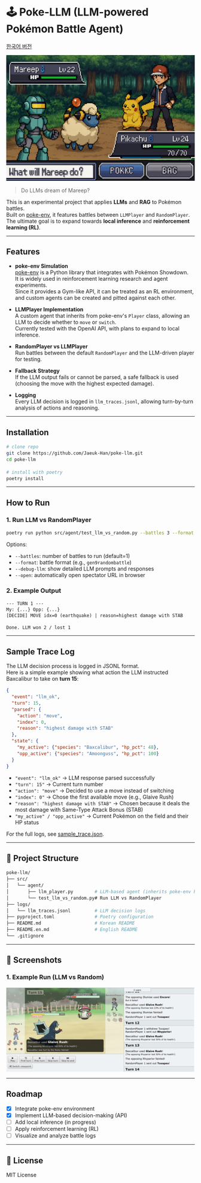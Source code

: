 # 🕹️ Poke-LLM (LLM-powered Pokémon Battle Agent)

[한국어 버전](README.md)

![Project Thumbnail](assets/tumbnail.png)

> Do LLMs dream of Mareep?

This is an experimental project that applies **LLMs** and **RAG** to Pokémon battles.  
Built on [poke-env](https://poke-env.readthedocs.io/en/stable/), it features battles between `LLMPlayer` and `RandomPlayer`.  
The ultimate goal is to expand towards **local inference** and **reinforcement learning (RL)**.

---

## Features
- **poke-env Simulation**  
  [poke-env](https://poke-env.readthedocs.io/en/stable/) is a Python library that integrates with Pokémon Showdown.  
  It is widely used in reinforcement learning research and agent experiments.  
  Since it provides a Gym-like API, it can be treated as an RL environment, and custom agents can be created and pitted against each other.

- **LLMPlayer Implementation**  
  A custom agent that inherits from poke-env's `Player` class, allowing an LLM to decide whether to `move` or `switch`.  
  Currently tested with the OpenAI API, with plans to expand to local inference.

- **RandomPlayer vs LLMPlayer**  
  Run battles between the default `RandomPlayer` and the LLM-driven player for testing.

- **Fallback Strategy**  
  If the LLM output fails or cannot be parsed, a safe fallback is used (choosing the move with the highest expected damage).

- **Logging**  
  Every LLM decision is logged in `llm_traces.jsonl`, allowing turn-by-turn analysis of actions and reasoning.

---

## Installation

```bash
# clone repo
git clone https://github.com/Jaeuk-Han/poke-llm.git
cd poke-llm

# install with poetry
poetry install
```

---

## How to Run

### 1. Run LLM vs RandomPlayer
```bash
poetry run python src/agent/test_llm_vs_random.py --battles 3 --format gen9randombattle
```

Options:
- `--battles`: number of battles to run (default=1)
- `--format`: battle format (e.g., `gen9randombattle`)
- `--debug-llm`: show detailed LLM prompts and responses
- `--open`: automatically open spectator URL in browser

### 2. Example Output
```
--- TURN 1 ---
My: {...} Opp: {...}
[DECIDE] MOVE idx=0 (earthquake) | reason=highest damage with STAB

Done. LLM won 2 / lost 1
```

---

## Sample Trace Log

The LLM decision process is logged in JSONL format.  
Here is a simple example showing what action the LLM instructed Baxcalibur to take on **turn 15**:

```json
{
  "event": "llm_ok",
  "turn": 15,
  "parsed": {
    "action": "move",
    "index": 0,
    "reason": "highest damage with STAB"
  },
  "state": {
    "my_active": {"species": "Baxcalibur", "hp_pct": 48},
    "opp_active": {"species": "Amoonguss", "hp_pct": 100}
  }
}
```

- `"event": "llm_ok"` → LLM response parsed successfully  
- `"turn": 15"` → Current turn number  
- `"action": "move"` → Decided to use a move instead of switching  
- `"index": 0"` → Chose the first available move (e.g., Glaive Rush)  
- `"reason": "highest damage with STAB"` → Chosen because it deals the most damage with Same-Type Attack Bonus (STAB)  
- `"my_active" / "opp_active"` → Current Pokémon on the field and their HP status  

For the full logs, see [sample_trace.json](assets/docs/sample_trace.json).

---

## 📂 Project Structure

```bash
poke-llm/
├── src/
│   └── agent/
│       ├── llm_player.py        # LLM-based agent (inherits poke-env Player)
│       └── test_llm_vs_random.py# Run LLM vs RandomPlayer
├── logs/
│   └── llm_traces.jsonl         # LLM decision logs
├── pyproject.toml               # Poetry configuration
├── README.md                    # Korean README
├── README.en.md                 # English README
└── .gitignore
```

---

## 📸 Screenshots

### 1. Example Run (LLM vs Random)
![Run Example](assets/run_example.png)

---

## Roadmap
- [x] Integrate poke-env environment
- [x] Implement LLM-based decision-making (API)
- [ ] Add local inference (in progress)
- [ ] Apply reinforcement learning (RL)
- [ ] Visualize and analyze battle logs

---

## 📜 License
MIT License
